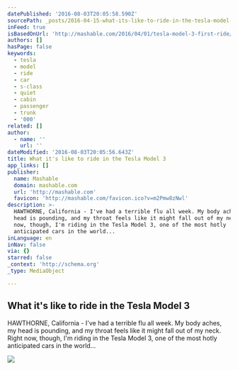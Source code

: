 ```yaml
---
datePublished: '2016-08-03T20:05:58.590Z'
sourcePath: _posts/2016-04-15-what-its-like-to-ride-in-the-tesla-model-3.md
inFeed: true
isBasedOnUrl: 'http://mashable.com/2016/04/01/tesla-model-3-first-ride/#GmuWjVf0GZqo'
authors: []
hasPage: false
keywords:
  - tesla
  - model
  - ride
  - car
  - s-class
  - quiet
  - cabin
  - passenger
  - trunk
  - '000'
related: []
author:
  - name: ''
    url: ''
dateModified: '2016-08-03T20:05:56.643Z'
title: What it's like to ride in the Tesla Model 3
app_links: []
publisher:
  name: Mashable
  domain: mashable.com
  url: 'http://mashable.com'
  favicon: 'http://mashable.com/favicon.ico?v=m2Pmw8zNwl'
description: >-
  HAWTHORNE, California - I've had a terrible flu all week. My body aches, my
  head is pounding, and my throat feels like it might fall out of my neck. Right
  now, though, I'm riding in the Tesla Model 3, one of the most hotly
  anticipated cars in the world...
inLanguage: en
inNav: false
via: {}
starred: false
_context: 'http://schema.org'
_type: MediaObject

---
```

<article style=""><h1>What it's like to ride in the Tesla Model 3</h1><p>HAWTHORNE, California - I've had a terrible flu all week. My body aches, my head is pounding, and my throat feels like it might fall out of my neck. Right now, though, I'm riding in the Tesla Model 3, one of the most hotly anticipated cars in the world...</p><img src="https://s3-us-west-2.amazonaws.com/the-grid-img/p/37b26ece3c037de71a5a4b1d9dd29a17e0f7de3a.jpg" /></article>